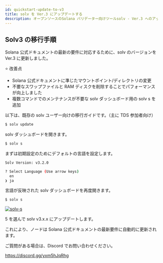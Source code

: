 ```yaml
---
id: quickstart-update-to-v3
title: solv を Ver.3 にアップデートする
description: オープンソースのSolana バリデーター向けツールsolv - Ver.3 へのアップデート方法
---
```


## Solv3 の移行手順

Solana 公式ドキュメントの最新の要件に対応するために、solv のバージョンを Ver.3 に更新しました。

⭐️ 改善点

- Solana 公式ドキュメントに準じたマウントポイント/ディレクトリの変更
- 不要なスワップファイルと RAM ディスクを削除することでパフォーマンスが向上しました
- 複数コマンドでのメンテナンスが不要な solv ダッシュボード用の solv s を追加

以下は、既存の solv ユーザー向けの移行ガイドです。（主に TDS 参加者向け）

```bash
$ solv update
```

solv ダッシュボードを開きます。

```bash
$ solv s
```

まずは初期設定のためにデフォルトの言語を設定します。

```bash
Solv Version: v3.2.0

? Select Language (Use arrow keys)
  en
❯ ja
```

言語が反映された solv ダッシュボードを再度開きます。

```bash
$ solv s
```

[![solv-s](https://storage.googleapis.com/epics-bucket/Validator/solv-s.jpeg)](https://storage.googleapis.com/epics-bucket/Validator/solv-s.jpeg)

5 を選んで solv v3.x.x にアップデートします。

これにより、ノードは Solana 公式ドキュメントの最新要件に自動的に更新されます。

ご質問がある場合は、Discord でお問い合わせください。

https://discord.gg/yxm5hJqRhg
